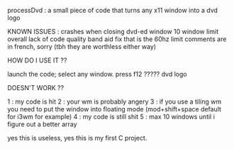 processDvd : a small piece of code that turns any x11 window into a dvd logo

KNOWN ISSUES :
crashes when closing dvd-ed window
10 window limit
overall lack of code quality
band aid fix that is the 60hz limit
comments are in french, sorry (tbh they are worthless either way)



HOW DO I USE IT ??

launch the code;
select any window.
press f12
?????
dvd logo

DOESN'T WORK ??

1 : my code is hit
2 : your wm is probably angery
3 : if you use a tiling wm you need to put the window into floating mode (mod+shift+space default for i3wm for example)
4 : my code is still shit
5 : max 10 windows until i figure out a better array






yes this is useless, yes this is my first C project.
